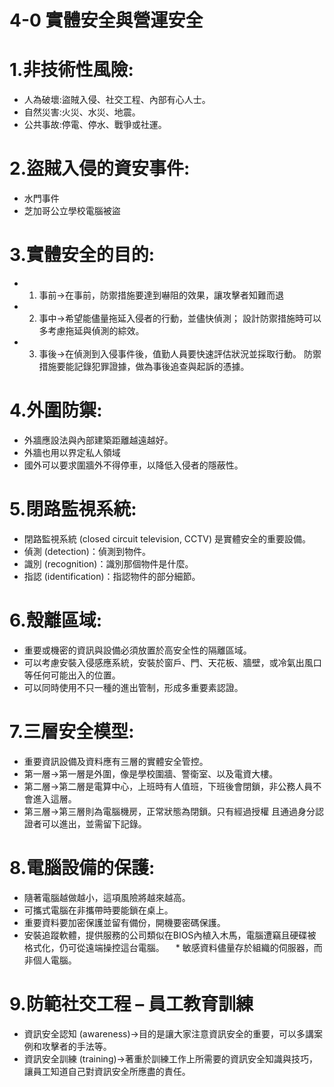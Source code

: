 # 4-0 實體安全與營運安全

# 1.非技術性風險:
  * 人為破壞:盜賊入侵、社交工程、內部有心人士。
  * 自然災害:火災、水災、地震。
  * 公共事故:停電、停水、戰爭或社運。

# 2.盜賊入侵的資安事件:
  * 水門事件
  * 芝加哥公立學校電腦被盜
# 3.實體安全的目的:
  * 1. 事前->在事前，防禦措施要達到嚇阻的效果，讓攻擊者知難而退
  * 2. 事中->希望能儘量拖延入侵者的行動，並儘快偵測；
       設計防禦措施時可以多考慮拖延與偵測的綜效。
  * 3. 事後->在偵測到入侵事件後，值勤人員要快速評估狀況並採取行動。
       防禦措施要能記錄犯罪證據，做為事後追查與起訴的憑據。
# 4.外圍防禦:
  * 外牆應設法與內部建築距離越遠越好。
  * 外牆也用以界定私人領域
  * 國外可以要求圍牆外不得停車，以降低入侵者的隱蔽性。
# 5.閉路監視系統:
  * 閉路監視系統 (closed circuit television, CCTV) 是實體安全的重要設備。
  * 偵測 (detection)：偵測到物件。
  * 識別 (recognition)：識別那個物件是什麼。
  * 指認 (identification)：指認物件的部分細節。
# 6.殼離區域:
  * 重要或機密的資訊與設備必須放置於高安全性的隔離區域。
  * 可以考慮安裝入侵感應系統，安裝於窗戶、門、天花板、牆壁，或冷氣出風口等任何可能出入的位置。
  * 可以同時使用不只一種的進出管制，形成多重要素認證。
# 7.三層安全模型:
  * 重要資訊設備及資料應有三層的實體安全管控。
  * 第一層->第一層是外圍，像是學校圍牆、警衛室、以及電資大樓。
  * 第二層->第二層是電算中心，上班時有人值班，下班後會閉鎖，非公務人員不會進入這層。
  * 第三層->第三層則為電腦機房，正常狀態為閉鎖。只有經過授權
    且通過身分認證者可以進出，並需留下記錄。
# 8.電腦設備的保護:
  * 隨著電腦越做越小，這項風險將越來越高。
  * 可攜式電腦在非攜帶時要能鎖在桌上。
  * 重要資料要加密保護並留有備份，開機要密碼保護。
  * 安裝追蹤軟體，提供服務的公司類似在BIOS內植入木馬，電腦遭竊且硬碟被格式化，仍可從遠端操控這台電腦。
　* 敏感資料儘量存於組織的伺服器，而非個人電腦。
# 9.防範社交工程 – 員工教育訓練
  * 資訊安全認知 (awareness)->目的是讓大家注意資訊安全的重要，可以多講案例和攻擊者的手法等。
  * 資訊安全訓練 (training)->著重於訓練工作上所需要的資訊安全知識與技巧，讓員工知道自己對資訊安全所應盡的責任。
       


  
  
